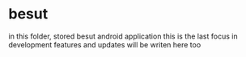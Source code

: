 # besut
in this folder, stored besut android application
this is the last focus in development
features and updates will be writen here too